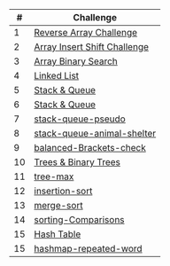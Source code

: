 | # | Challenge |
|----------|----------|
| 1| [Reverse Array Challenge](./array-reverse/array-reverse.md)|
| 2| [Array Insert Shift Challenge](./array-insert-shift/array_insert_shift.md)|
| 3| [Array Binary Search](./array-binary-search/array-binary-search.md)|
| 4| [Linked List](./linked-list/LinkedList.md)|
| 5| [Stack & Queue](./Stack_Queue/Stack-Queue.md)|
| 6| [Stack & Queue](./Stack_Queue/Stack-Queue.md)|
| 7| [stack-queue-pseudo](./stack-queue-pseudo/stack-queue-pseudo.md)|
| 8| [stack-queue-animal-shelter](./animal-shelter/stack-queue-animal-shelter.md)|
| 9| [balanced-Brackets-check](./Stack_Queue/balanced-Brackets-check.md)|
| 10| [Trees & Binary Trees](./trees/trees.md)|
| 11| [tree-max](./trees/tree-max.md)|
| 12| [insertion-sort](./insertion-sort/insertion-sort.md)|
| 13| [merge-sort](./merge-sort/merge_sort.md)|
| 14| [sorting-Comparisons](./sorting-Comparisons/Comparisons.md)|
| 15| [Hash Table](./Hash_Table/hashTable.md)|
| 15| [hashmap-repeated-word](./Hash_Table/repeated_word.md)|
